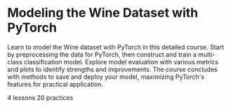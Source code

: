 # Modeling the Wine Dataset with PyTorch

Learn to model the Wine dataset with PyTorch in this detailed course. Start by preprocessing the data for PyTorch, then construct and train a multi-class classification model. Explore model evaluation with various metrics and plots to identify strengths and improvements. The course concludes with methods to save and deploy your model, maximizing PyTorch's features for practical application.

4 lessons
20 practices
